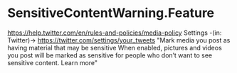 # SensitiveContentWarning.Feature
https://help.twitter.com/en/rules-and-policies/media-policy Settings -(in: Twitter)-> https://twitter.com/settings/your_tweets "Mark media you post as having material that may be sensitive When enabled, pictures and videos you post will be marked as sensitive for people who don’t want to see sensitive content. Learn more"
